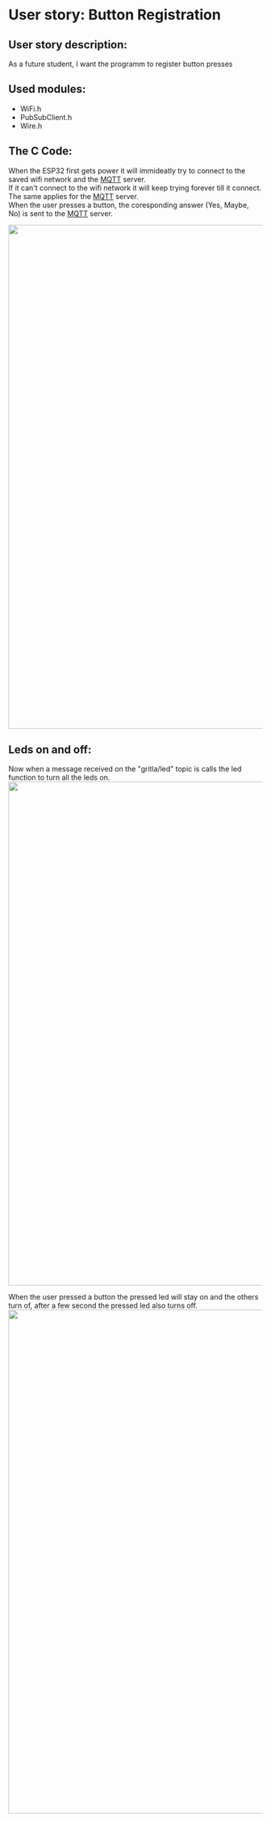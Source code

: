 # User story: Button Registration


## User story description:
As a future student, I want the programm to register button presses

## Used modules:
- WiFi.h
- PubSubClient.h
- Wire.h

## The C Code:
When the ESP32 first gets power it will immideatly try to connect to the saved wifi network and the [MQTT](../javaClasses/MQTT.md) server. <br>
If it can't connect to the wifi network it will keep trying forever till it connect. The same applies for the [MQTT](../javaClasses/MQTT.md) server. <br>
When the user presses a button, the coresponding answer (Yes, Maybe, No) is sent to the [MQTT](../javaClasses/MQTT.md) server.

<img src="../../assets/loopbuttoncode.png" width="1000" >

## Leds on and off:
Now when a message received on the "gritla/led" topic is calls the led function to turn all the leds on.
<img src="../../assets/loopbuttoncoderecieve.png" width="1000" >

When the user pressed a button the pressed led will stay on and the others turn of, after a few second the pressed led also turns off.
<img src="../../assets/loopbuttoncodeleds.png" width="1000" >
